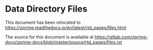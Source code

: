 # Data Directory Files

This document has been relocated to https://zprime.readthedocs.io/en/latest/rtd_pages/files.html

The source for this document is available at https://gitlab.com/zprime-docs/zprime-docs/blob/master/source/rtd_pages/files.rst
